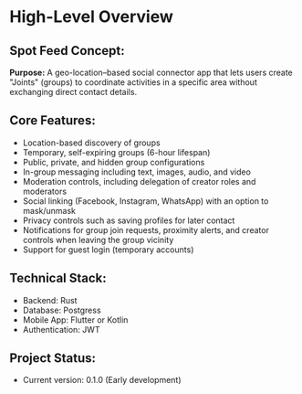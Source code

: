 # High-Level Overview

## Spot Feed Concept:

**Purpose:** A geo-location–based social connector app that lets users create "Joints" (groups) to coordinate activities in a specific area without exchanging direct contact details.

## Core Features:

- Location-based discovery of groups
- Temporary, self-expiring groups (6-hour lifespan)
- Public, private, and hidden group configurations
- In-group messaging including text, images, audio, and video
- Moderation controls, including delegation of creator roles and moderators
- Social linking (Facebook, Instagram, WhatsApp) with an option to mask/unmask
- Privacy controls such as saving profiles for later contact
- Notifications for group join requests, proximity alerts, and creator controls when leaving the group vicinity
- Support for guest login (temporary accounts)

## Technical Stack:

- Backend: Rust
- Database: Postgress
- Mobile App: Flutter or Kotlin
- Authentication: JWT

## Project Status:

- Current version: 0.1.0 (Early development)

